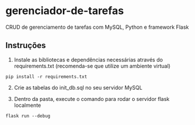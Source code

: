 # gerenciador-de-tarefas
CRUD de gerenciamento de tarefas com MySQL, Python e framework Flask

## Instruções 
1. Instale as bibliotecas e dependências necessárias através do requirements.txt (recomenda-se que utilize um ambiente virtual)
```
pip install -r requirements.txt
```

2. Crie as tabelas do init_db.sql no seu servidor MySQL

3. Dentro da pasta, execute o comando para rodar o servidor flask localmente
```
flask run --debug
```
